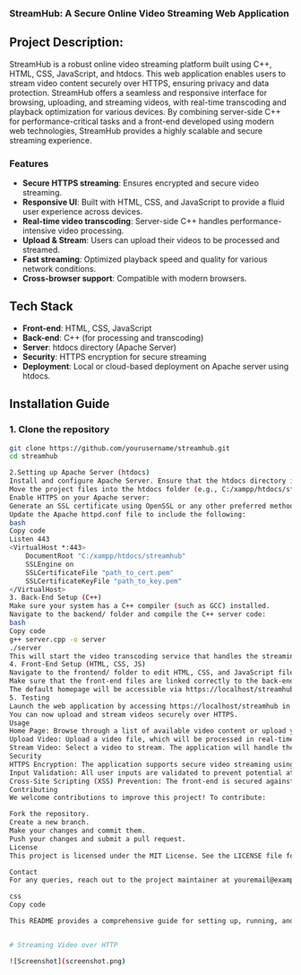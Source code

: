 ### StreamHub: A Secure Online Video Streaming Web Application

## Project Description:
StreamHub is a robust online video streaming platform built using C++, HTML, CSS, JavaScript, and htdocs. This web application enables users to stream video content securely over HTTPS, ensuring privacy and data protection. StreamHub offers a seamless and responsive interface for browsing, uploading, and streaming videos, with real-time transcoding and playback optimization for various devices. By combining server-side C++ for performance-critical tasks and a front-end developed using modern web technologies, StreamHub provides a highly scalable and secure streaming experience.

### Features

- **Secure HTTPS streaming**: Ensures encrypted and secure video streaming.
- **Responsive UI**: Built with HTML, CSS, and JavaScript to provide a fluid user experience across devices.
- **Real-time video transcoding**: Server-side C++ handles performance-intensive video processing.
- **Upload & Stream**: Users can upload their videos to be processed and streamed.
- **Fast streaming**: Optimized playback speed and quality for various network conditions.
- **Cross-browser support**: Compatible with modern browsers.

## Tech Stack

- **Front-end**: HTML, CSS, JavaScript
- **Back-end**: C++ (for processing and transcoding)
- **Server**: htdocs directory (Apache Server)
- **Security**: HTTPS encryption for secure streaming
- **Deployment**: Local or cloud-based deployment on Apache server using htdocs.

## Installation Guide

### 1. Clone the repository

```bash
git clone https://github.com/yourusername/streamhub.git
cd streamhub

2.Setting up Apache Server (htdocs)
Install and configure Apache Server. Ensure that the htdocs directory is properly set up.
Move the project files into the htdocs folder (e.g., C:/xampp/htdocs/streamhub).
Enable HTTPS on your Apache server:
Generate an SSL certificate using OpenSSL or any other preferred method.
Update the Apache httpd.conf file to include the following:
bash
Copy code
Listen 443
<VirtualHost *:443>
    DocumentRoot "C:/xampp/htdocs/streamhub"
    SSLEngine on
    SSLCertificateFile "path_to_cert.pem"
    SSLCertificateKeyFile "path_to_key.pem"
</VirtualHost>
3. Back-End Setup (C++)
Make sure your system has a C++ compiler (such as GCC) installed.
Navigate to the backend/ folder and compile the C++ server code:
bash
Copy code
g++ server.cpp -o server
./server
This will start the video transcoding service that handles the streaming operations.
4. Front-End Setup (HTML, CSS, JS)
Navigate to the frontend/ folder to edit HTML, CSS, and JavaScript files if necessary.
Make sure that the front-end files are linked correctly to the back-end for streaming.
The default homepage will be accessible via https://localhost/streamhub once the Apache server is running.
5. Testing
Launch the web application by accessing https://localhost/streamhub in your browser.
You can now upload and stream videos securely over HTTPS.
Usage
Home Page: Browse through a list of available video content or upload your own.
Upload Video: Upload a video file, which will be processed in real-time by the C++ back-end.
Stream Video: Select a video to stream. The application will handle the transcoding and ensure optimal playback for your device.
Security
HTTPS Encryption: The application supports secure video streaming using SSL certificates, ensuring data privacy and protection.
Input Validation: All user inputs are validated to prevent potential attacks.
Cross-Site Scripting (XSS) Prevention: The front-end is secured against XSS attacks by sanitizing user input.
Contributing
We welcome contributions to improve this project! To contribute:

Fork the repository.
Create a new branch.
Make your changes and commit them.
Push your changes and submit a pull request.
License
This project is licensed under the MIT License. See the LICENSE file for details.

Contact
For any queries, reach out to the project maintainer at youremail@example.com.

css
Copy code

This README provides a comprehensive guide for setting up, running, and contributing to the project


# Streaming Video over HTTP

![Screenshot](screenshot.png)
